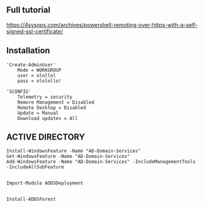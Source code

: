 

## Full tutorial
https://4sysops.com/archives/powershell-remoting-over-https-with-a-self-signed-ssl-certificate/


## Installation

    'Create-AdminUser'
        Mode = WORKGROUP
        user = olollol
        pass = ololollo!

    'SCONFIG'
        Telemetry = security
        Remore Management = Disabled
        Remote Desktop = Disabled
        Update = Manual
        Download updates = All




## ACTIVE DIRECTORY

    Install-WindowsFeature -Name "AD-Domain-Services"
    Get-WindowsFeature -Name "AD-Domain-Services"
    Add-WindowsFeature -Name "AD-Domain-Services" -IncludeManagementTools -IncludeAllSubFeature
    

    Import-Module ADDSDeployment


    Install-ADDSForest




